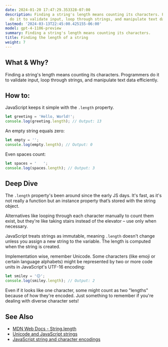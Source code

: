 ```yaml
---
date: 2024-01-20 17:47:29.353328-07:00
description: Finding a string's length means counting its characters. Programmers
  do it to validate input, loop through strings, and manipulate text data efficiently.
lastmod: '2024-03-13T22:45:00.425155-06:00'
model: gpt-4-1106-preview
summary: Finding a string's length means counting its characters.
title: Finding the length of a string
weight: 7
---
```


## What & Why?
Finding a string's length means counting its characters. Programmers do it to validate input, loop through strings, and manipulate text data efficiently.

## How to:
JavaScript keeps it simple with the `.length` property.

```javascript
let greeting = 'Hello, World!';
console.log(greeting.length); // Output: 13
```

An empty string equals zero:

```javascript
let empty = '';
console.log(empty.length); // Output: 0
```

Even spaces count:

```javascript
let spaces = '   ';
console.log(spaces.length); // Output: 3
```

## Deep Dive
The `.length` property's been around since the early JS days. It's fast, as it's not really a function but an instance property that’s stored with the string object.

Alternatives like looping through each character manually to count them exist, but they're like taking stairs instead of the elevator – use only when necessary.

JavaScript treats strings as immutable, meaning `.length` doesn't change unless you assign a new string to the variable. The length is computed when the string is created.

Implementation wise, remember Unicode. Some characters (like emoji or certain language alphabets) might be represented by two or more code units in JavaScript's UTF-16 encoding:

```javascript
let smiley = '😊';
console.log(smiley.length); // Output: 2
```

Even if it looks like one character, some might count as two "lengths" because of how they're encoded. Just something to remember if you're dealing with diverse character sets!

## See Also
- [MDN Web Docs - String.length](https://developer.mozilla.org/en-US/docs/Web/JavaScript/Reference/Global_Objects/String/length)
- [Unicode and JavaScript strings](https://mathiasbynens.be/notes/javascript-unicode)
- [JavaScript string and character encodings](https://flaviocopes.com/javascript-unicode/)
